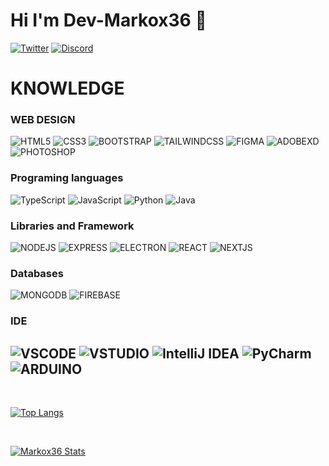 # Hi I'm Dev-Markox36 👋
[![Twitter](https://img.shields.io/badge/Twitter-1DA1F2?style=for-the-badge&logo=twitter&logoColor=white)](https://twitter.com/markox36)
[![Discord](https://img.shields.io/badge/Discord-7289DA?style=for-the-badge&logo=discord&logoColor=white)](https://discord.com/users/403917639673577482)


# KNOWLEDGE

### WEB DESIGN
![HTML5](https://img.shields.io/badge/HTML5-E34F26?style=flat-square&logo=html5&logoColor=white)
![CSS3](https://img.shields.io/badge/CSS3-1572B6?style=flat-square&logo=css3&logoColor=white)
![BOOTSTRAP](https://img.shields.io/badge/Bootstrap-563D7C?style=flat-square&logo=bootstrap&logoColor=white)
![TAILWINDCSS](https://img.shields.io/badge/Tailwind_CSS-38B2AC?style=flat-square&logo=tailwind-css&logoColor=white)
![FIGMA](https://img.shields.io/badge/Figma-F24E1E?style=flat-square&logo=figma&logoColor=white)
![ADOBEXD](https://img.shields.io/badge/Adobe%20XD-470137?style=flat-square&logo=Adobe%20XD&logoColor=#FF61F6)
![PHOTOSHOP](https://img.shields.io/badge/Adobe%20Photoshop-31A8FF?style=flat-square&logo=Adobe%20Photoshop&logoColor=black)

### Programing languages
![TypeScript](https://img.shields.io/badge/TypeScript-007ACC?style=flat-square&logo=typescript&logoColor=white)
![JavaScript](https://img.shields.io/badge/JavaScript-323330?style=flat-square&logo=javascript&logoColor=F7DF1E)
![Python](https://img.shields.io/badge/Python-FFD43B?style=flat-square&logo=python&logoColor=blue)
![Java](https://img.shields.io/badge/Java-ED8B00?style=flat-square&logo=java&logoColor=white)

### Libraries and Framework
![NODEJS](https://img.shields.io/badge/Node.js-339933?style=flat-square&logo=nodedotjs&logoColor=white)
![EXPRESS](https://img.shields.io/badge/Express.js-479464?style=flat-square&logo=express&logoColor=white)
![ELECTRON](https://img.shields.io/badge/Electron-2B2E3A?style=flat-square&logo=electron&logoColor=9FEAF9)
![REACT](https://img.shields.io/badge/React-20232A?style=flat-square&logo=react&logoColor=61DAFB)
![NEXTJS](https://img.shields.io/badge/next.js-000000?style=flat-square&logo=nextdotjs&logoColor=white)

### Databases
![MONGODB](https://img.shields.io/badge/MongoDB-4EA94B?style=flat-square&logo=mongodb&logoColor=white)
![FIREBASE](https://img.shields.io/badge/firebase-ffca28?style=flat-square&logo=firebase&logoColor=black)

### IDE
![VSCODE](https://img.shields.io/badge/Visual_Studio_Code-0078D4?style=flat-square&logo=visual%20studio%20code&logoColor=white)
![VSTUDIO](https://img.shields.io/badge/Visual_Studio-5C2D91?style=flat-square&logo=visual%20studio&logoColor=white)
![IntelliJ IDEA](https://img.shields.io/badge/IntelliJ_IDEA-ff3b3b?style=flat-square&logo=intellij-idea&logoColor=white)
![PyCharm](https://img.shields.io/badge/PyCharm-c9bb18?style=flat-square&logo=PyCharm&logoColor=white)
![ARDUINO](https://img.shields.io/badge/Arduino_IDE-00979D?style=flat-square&logo=arduino&logoColor=white)
--- 

<br />

[![Top Langs](https://github-readme-stats.vercel.app/api/top-langs/?username=Dev-Markox36&theme=dark&layout=compact)](https://github.com/Dev-Markox36)

<br />

[![Markox36 Stats](https://github-readme-stats.vercel.app/api?username=Dev-Markox36&count_private=true&theme=dark&locale=en&include_all_commits=true&show_icons=true&hide=prs,contribs)](https://github.com/Dev-Markox36)
